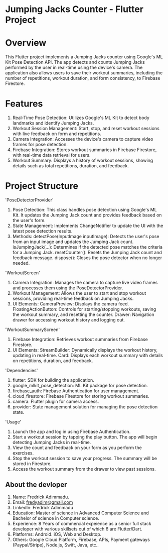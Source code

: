 # Jumping Jacks Counter - Flutter Project


# Overview
This Flutter project implements a Jumping Jacks counter using Google's ML Kit Pose Detection API. The app detects and counts Jumping Jacks performed by the user in real-time using the device's camera. The application also allows users to save their workout summaries, including the number of repetitions, workout duration, and form consistency, to Firebase Firestore.


# Features
1. Real-Time Pose Detection: Utilizes Google's ML Kit to detect body landmarks and identify Jumping Jacks.
2. Workout Session Management: Start, stop, and reset workout sessions with live feedback on form and repetitions.
3. Camera Integration: Accesses the device's camera to capture video frames for pose detection.
4. Firebase Integration: Stores workout summaries in Firebase Firestore, with real-time data retrieval for users.
5. Workout Summary: Displays a history of workout sessions, showing details such as total repetitions, duration, and feedback.



# Project Structure
'PoseDetectorProvider'

1. Pose Detection: This class handles pose detection using Google's ML Kit. It updates the Jumping Jack count and provides feedback based on the user's form.
2. State Management: Implements ChangeNotifier to update the UI with the latest pose detection results.
3. Methods:
   detectPose(InputImage inputImage): Detects the user's pose from an input image and updates the Jumping Jack count.
   isJumpingJack(...): Determines if the detected pose matches the criteria for a Jumping Jack.
   resetCounter(): Resets the Jumping Jack count and feedback message.
   dispose(): Closes the pose detector when no longer needed.

 'WorkoutScreen'
1. Camera Integration: Manages the camera to capture live video frames and processes them using the PoseDetectorProvider.
2. Workout Management: Allows the user to start and stop workout sessions, providing real-time feedback on Jumping Jacks.
3. UI Elements:
   CameraPreview: Displays the camera feed.
   FloatingActionButton: Controls for starting/stopping workouts, saving the workout summary, and resetting the counter.
   Drawer: Navigation drawer for accessing workout history and logging out.

 'WorkoutSummaryScreen'
1. Firebase Integration: Retrieves workout summaries from Firebase Firestore.
2. UI Elements:
      StreamBuilder: Dynamically displays the workout history, updating in real-time.
      Card: Displays each workout summary with details on repetitions, duration, and feedback.

 'Dependencies'
1. flutter: SDK for building the application.
2. google_mlkit_pose_detection: ML Kit package for pose detection.
3. firebase_auth: Firebase Authentication for user management.
4. cloud_firestore: Firebase Firestore for storing workout summaries.
5. camera: Flutter plugin for camera access.
6. provider: State management solution for managing the pose detection state.

 'Usage'
1. Launch the app and log in using Firebase Authentication.
2. Start a workout session by tapping the play button. The app will begin detecting Jumping Jacks in real-time.
3. View the count and feedback on your form as you perform the exercises.
4. Stop the workout session to save your progress. The summary will be stored in Firestore.
5. Access the workout summary from the drawer to view past sessions.


## About the devloper
1. Name: Fredrick Adimmadu.
2. Email: fredyadim@gmail.com
3. LinkedIn: Fredrick Adimmadu
4. Education: Master of science in Advanced Computer Science and Bachelor of science in Computer science.
5. Experience: 8 Years of commercial expeience as a senior full stack developer with various skillsets out of which 6 are Flutter/Dart.
6. Platforms: Android. iOS, Web and Desktop.
7. Others: Google Cloud Platform, Firebase, APIs, Payment gateways (Paypal/Stripe), Node.js, Swift, Java, etc..


